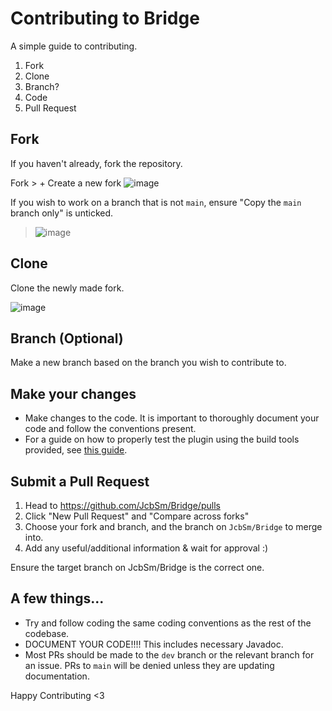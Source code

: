 # Contributing to Bridge
A simple guide to contributing.
1. Fork
2. Clone
3. Branch?
4. Code
5. Pull Request

## Fork
If you haven't already, fork the repository.

Fork > + Create a new fork
![image](https://github.com/JcbSm/Bridge/assets/49797894/f3690c1c-74e3-4d08-9e44-281e475756dd)

If you wish to work on a branch that is not `main`, ensure "Copy the `main` branch only" is unticked.

> ![image](https://github.com/JcbSm/Bridge/assets/49797894/59ddb151-47a6-40dd-94e4-966a8b9df5bd)


## Clone
Clone the newly made fork.

![image](https://github.com/JcbSm/Bridge/assets/49797894/a20b9ecc-f994-43c3-a1ca-ebcc60454c47)


## Branch (Optional)
Make a new branch based on the branch you wish to contribute to.

## Make your changes
- Make changes to the code. It is important to thoroughly document your code and follow the conventions present.
- For a guide on how to properly test the plugin using the build tools provided, see [this guide](./testing.md).

## Submit a Pull Request
1. Head to https://github.com/JcbSm/Bridge/pulls
2. Click "New Pull Request" and "Compare across forks"
3. Choose your fork and branch, and the branch on `JcbSm/Bridge` to merge into.
4. Add any useful/additional information & wait for approval :)

Ensure the target branch on JcbSm/Bridge is the correct one.

## A few things...
- Try and follow coding the same coding conventions as the rest of the codebase.
- DOCUMENT YOUR CODE!!!! This includes necessary Javadoc.
- Most PRs should be made to the `dev` branch or the relevant branch for an issue. PRs to `main` will be denied unless they are updating documentation.

Happy Contributing <3
